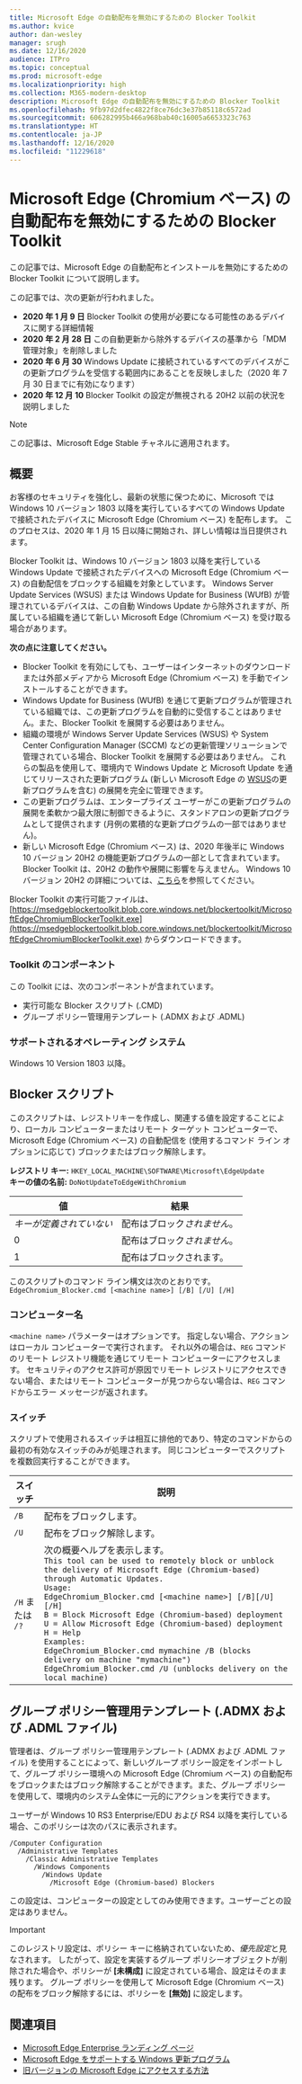 ```yaml
---
title: Microsoft Edge の自動配布を無効にするための Blocker Toolkit
ms.author: kvice
author: dan-wesley
manager: srugh
ms.date: 12/16/2020
audience: ITPro
ms.topic: conceptual
ms.prod: microsoft-edge
ms.localizationpriority: high
ms.collection: M365-modern-desktop
description: Microsoft Edge の自動配布を無効にするための Blocker Toolkit
ms.openlocfilehash: 9fb97d2dfec4822f8ce76dc3e37b85118c6572ad
ms.sourcegitcommit: 606282995b466a968bab40c16005a6653323c763
ms.translationtype: HT
ms.contentlocale: ja-JP
ms.lasthandoff: 12/16/2020
ms.locfileid: "11229618"
---
```

# Microsoft Edge (Chromium ベース) の自動配布を無効にするための Blocker Toolkit

この記事では、Microsoft Edge の自動配布とインストールを無効にするための Blocker Toolkit について説明します。

この記事では、次の更新が行われました。

- **2020 年 1 月 9 日** Blocker Toolkit の使用が必要になる可能性のあるデバイスに関する詳細情報
- **2020 年 2 月 28 日** この自動更新から除外するデバイスの基準から「MDM 管理対象」を削除しました
- **2020 年 6 月 30** Windows Update に接続されているすべてのデバイスがこの更新プログラムを受信する範囲内にあることを反映しました（2020 年 7 月 30 日までに有効になります）
- **2020 年 12 月 10** Blocker Toolkit の設定が無視される 20H2 以前の状況を説明しました

> [!NOTE]
> この記事は、Microsoft Edge Stable チャネルに適用されます。

## 概要

お客様のセキュリティを強化し、最新の状態に保つために、Microsoft ではWindows 10 バージョン 1803 以降を実行しているすべての Windows Update で接続されたデバイスに Microsoft Edge (Chromium ベース) を配布します。 このプロセスは、2020 年 1 月 15 日以降に開始され、詳しい情報は当日提供されます。

Blocker Toolkit は、Windows 10 バージョン 1803 以降を実行している Windows Update で接続されたデバイスへの Microsoft Edge (Chromium ベース) の自動配信をブロックする組織を対象としています。 Windows Server Update Services (WSUS) または Windows Update for Business (WUfB) が管理されているデバイスは、この自動 Windows Update から除外されますが、所属している組織を通じて新しい Microsoft Edge (Chromium ベース) を受け取る場合があります。

**次の点に注意してください。**

- Blocker Toolkit を有効にしても、ユーザーはインターネットのダウンロードまたは外部メディアから Microsoft Edge (Chromium ベース) を手動でインストールすることができます。
- Windows Update for Business (WUfB) を通じて更新プログラムが管理されている組織では、この更新プログラムを自動的に受信することはありません。また、Blocker Toolkit を展開する必要はありません。
- 組織の環境が Windows Server Update Services (WSUS) や System Center Configuration Manager (SCCM) などの更新管理ソリューションで管理されている場合、Blocker Toolkit を展開する必要はありません。 これらの製品を使用して、環境内で Windows Update と Microsoft Update を通じてリリースされた更新プログラム (新しい Microsoft Edge の [WSUS](https://support.microsoft.com/help/4584642/update-in-wsus-for-the-new-microsoft-edge)の更新プログラムを含む) の展開を完全に管理できます。
- この更新プログラムは、エンタープライズ ユーザーがこの更新プログラムの展開を柔軟かつ最大限に制御できるように、スタンドアロンの更新プログラムとして提供されます (月例の累積的な更新プログラムの一部ではありません)。
- 新しい Microsoft Edge (Chromium ベース) は、2020 年後半に Windows 10 バージョン 20H2 の機能更新プログラムの一部として含まれています。 Blocker Toolkit は、20H2 の動作や展開に影響を与えません。 Windows 10 バージョン 20H2 の詳細については、[こちら](https://blogs.windows.com/windowsexperience/2020/06/16/whats-next-for-windows-10-updates/)を参照してください。

Blocker Toolkit の実行可能ファイルは、[https://msedgeblockertoolkit.blob.core.windows.net/blockertoolkit/MicrosoftEdgeChromiumBlockerToolkit.exe](https://msedgeblockertoolkit.blob.core.windows.net/blockertoolkit/MicrosoftEdgeChromiumBlockerToolkit.exe) からダウンロードできます。

### Toolkit のコンポーネント

この Toolkit には、次のコンポーネントが含まれています。

- 実行可能な Blocker スクリプト (.CMD)
- グループ ポリシー管理用テンプレート (.ADMX および .ADML)

### サポートされるオペレーティング システム

Windows 10 Version 1803 以降。

## Blocker スクリプト

このスクリプトは、レジストリキーを作成し、関連する値を設定することにより、ローカル コンピューターまたはリモート ターゲット コンピューターで、Microsoft Edge (Chromium ベース) の自動配信を (使用するコマンド ライン オプションに応じて) ブロックまたはブロック解除します。

**レジストリ キー:** `HKEY_LOCAL_MACHINE\SOFTWARE\Microsoft\EdgeUpdate`<br>
**キーの値の名前:** `DoNotUpdateToEdgeWithChromium`

| 値                | 結果                         |
|----------------------|--------------------------------|
| *キーが定義されていない* | 配布はブロック*されません*。 |
| 0                    | 配布はブロック*されません*。 |
| 1                    | 配布はブロックされます。       |

このスクリプトのコマンド ライン構文は次のとおりです。<br>
`EdgeChromium_Blocker.cmd [<machine name>] [/B] [/U] [/H]`

### コンピューター名

`<machine name>` パラメーターはオプションです。 指定しない場合、アクションはローカル コンピューターで実行されます。 それ以外の場合は、`REG` コマンドのリモート レジストリ機能を通じてリモート コンピューターにアクセスします。 セキュリティのアクセス許可が原因でリモート レジストリにアクセスできない場合、またはリモート コンピューターが見つからない場合は、`REG` コマンドからエラー メッセージが返されます。

### スイッチ

スクリプトで使用されるスイッチは相互に排他的であり、特定のコマンドからの最初の有効なスイッチのみが処理されます。 同じコンピューターでスクリプトを複数回実行することができます。

| スイッチ       | 説明                              |
|--------------|------------------------------------------|
| `/B`         | 配布をブロックします。                      |
| `/U`         | 配布をブロック解除します。                    |
| `/H` または `/?` | 次の概要ヘルプを表示します。<br>`This tool can be used to remotely block or unblock the delivery of Microsoft Edge (Chromium-based) through Automatic Updates.`<br> `Usage:`<br>`EdgeChromium_Blocker.cmd [<machine name>] [/B][/U][/H]`<br>`B = Block Microsoft Edge (Chromium-based) deployment`<br>`U = Allow Microsoft Edge (Chromium-based) deployment`<br>`H = Help`<br>`Examples:`<br>`EdgeChromium_Blocker.cmd mymachine /B (blocks delivery on machine "mymachine")`<br>`EdgeChromium_Blocker.cmd /U (unblocks delivery on the local machine)`<br> |

## グループ ポリシー管理用テンプレート (.ADMX および .ADML ファイル)

管理者は、グループ ポリシー管理用テンプレート (.ADMX および .ADML ファイル) を使用することによって、新しいグループ ポリシー設定をインポートして、グループ ポリシー環境への Microsoft Edge (Chromium ベース) の自動配布をブロックまたはブロック解除することができます。また、グループ ポリシーを使用して、環境内のシステム全体に一元的にアクションを実行できます。

ユーザーが Windows 10 RS3 Enterprise/EDU および RS4 以降を実行している場合、このポリシーは次のパスに表示されます。

```
/Computer Configuration  
  /Administrative Templates
    /Classic Administrative Templates
      /Windows Components
        /Windows Update  
          /Microsoft Edge (Chromium-based) Blockers  
```

この設定は、コンピューターの設定としてのみ使用できます。ユーザーごとの設定はありません。

> [!IMPORTANT]
> このレジストリ設定は、ポリシー キーに格納されていないため、*優先設定*と見なされます。 したがって、設定を実装するグループ ポリシーオブジェクトが削除された場合や、ポリシーが **[未構成]** に設定されている場合、設定はそのまま残ります。 グループ ポリシーを使用して Microsoft Edge (Chromium ベース) の配布をブロック解除するには、ポリシーを **[無効]** に設定します。

## 関連項目

- [Microsoft Edge Enterprise ランディング ページ](https://www.microsoftedgeinsider.com/enterprise)
- [Microsoft Edge をサポートする Windows 更新プログラム](https://docs.microsoft.com/deployedge/microsoft-edge-sysupdate-windows-updates)
- [旧バージョンの Microsoft Edge にアクセスする方法](https://docs.microsoft.com/deployedge/microsoft-edge-sysupdate-access-old-edge)
